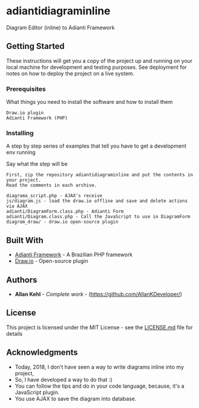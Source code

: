 # adiantidiagraminline

Diagram Editor (inline) to Adianti Framework

## Getting Started

These instructions will get you a copy of the project up and running on your local machine for development and testing purposes. See deployment for notes on how to deploy the project on a live system.

### Prerequisites

What things you need to install the software and how to install them

```
Draw.io plugin
Adianti Framework (PHP)
```

### Installing

A step by step series of examples that tell you have to get a development env running

Say what the step will be

```
First, zip the repository adiantidiagraminline and put the contents in your project.
Read the comments in each archive.

diagrama_script.php - AJAX's receive
js/diagram.js - load the draw.io offline and save and delete actions via AJAX
adianti/DiagramForm.class.php - Adianti Form
adianti/Diagram.class.php - Call the JavaScript to use in DiagramForm
diagram_draw/ - draw.io open-source plugin
```

## Built With

* [Adianti Framework](https://www.adianti.com.br/framework/) - A Brazilian PHP framework
* [Draw.io](https://www.draw.io/) - Open-source plugin

## Authors

* **Allan Kehl** - *Complete work* - (https://github.com/AllanKDeveloper/)

## License

This project is licensed under the MIT License - see the [LICENSE.md](LICENSE.md) file for details

## Acknowledgments

* Today, 2018, I don't have seen a way to write diagrams inline into my project,
* So, I have developed a way to do that :)
* You can follow the tips and do in your code language, because, it's a JavaScript plugin.
* You use AJAX to save the diagram into database.
